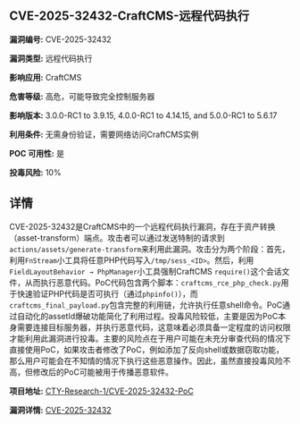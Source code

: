 ## CVE-2025-32432-CraftCMS-远程代码执行

**漏洞编号:** CVE-2025-32432

**漏洞类型:** 远程代码执行

**影响应用:** CraftCMS

**危害等级:** 高危，可能导致完全控制服务器

**影响版本:** 3.0.0-RC1 to 3.9.15, 4.0.0-RC1 to 4.14.15, and 5.0.0-RC1 to 5.6.17

**利用条件:** 无需身份验证，需要网络访问CraftCMS实例

**POC 可用性:** 是

**投毒风险:** 10%

## 详情

CVE-2025-32432是CraftCMS中的一个远程代码执行漏洞，存在于资产转换（asset-transform）端点。攻击者可以通过发送特制的请求到`actions/assets/generate-transform`来利用此漏洞。攻击分为两个阶段：首先，利用`FnStream`小工具将任意PHP代码写入`/tmp/sess_<ID>`。然后，利用`FieldLayoutBehavior → PhpManager`小工具强制CraftCMS `require()`这个会话文件，从而执行恶意代码。PoC代码包含两个脚本：`craftcms_rce_php_check.py`用于快速验证PHP代码是否可执行（通过`phpinfo()`），而`craftcms_final_payload.py`包含完整的利用链，允许执行任意shell命令。PoC通过自动化的assetId爆破功能简化了利用过程。投毒风险较低，主要是因为PoC本身需要连接目标服务器，并执行恶意代码，这意味着必须具备一定程度的访问权限才能利用此漏洞进行投毒。主要的风险点在于用户可能在未充分审查代码的情况下直接使用PoC，如果攻击者修改了PoC，例如添加了反向shell或数据窃取功能，那么用户可能会在不知情的情况下执行这些恶意操作。因此，虽然直接投毒风险不高，但修改后的PoC可能被用于传播恶意软件。

**项目地址:** [CTY-Research-1/CVE-2025-32432-PoC](https://github.com/CTY-Research-1/CVE-2025-32432-PoC)

**漏洞详情:** [CVE-2025-32432](https://nvd.nist.gov/vuln/detail/CVE-2025-32432)